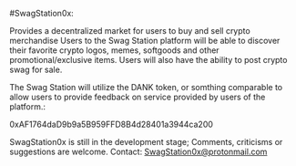 #SwagStation0x:

Provides a decentralized market for users to buy and sell crypto merchandise
Users to the Swag Station platform will be able to discover their favorite crypto logos, memes, softgoods and other promotional/exclusive items. Users will also have the ability to post crypto swag for sale.


The Swag Station will utilize the DANK token, or somthing comparable to allow users to provide feedback on service provided by users of the platform.:


0xAF1764daD9b9a5B959FFD8B4d28401a3944ca200


SwagStation0x is still in the development stage; Comments, criticisms or suggestions are welcome. Contact: SwagStation0x@protonmail.com 

